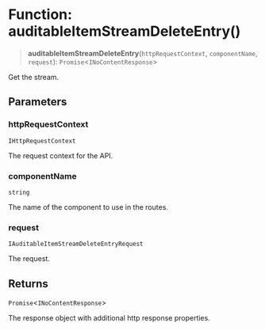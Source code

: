 # Function: auditableItemStreamDeleteEntry()

> **auditableItemStreamDeleteEntry**(`httpRequestContext`, `componentName`, `request`): `Promise`\<`INoContentResponse`\>

Get the stream.

## Parameters

### httpRequestContext

`IHttpRequestContext`

The request context for the API.

### componentName

`string`

The name of the component to use in the routes.

### request

`IAuditableItemStreamDeleteEntryRequest`

The request.

## Returns

`Promise`\<`INoContentResponse`\>

The response object with additional http response properties.
